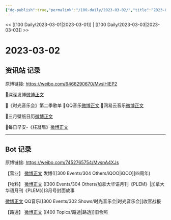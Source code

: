```yaml
---
{"dg-publish":true,"permalink":"/100-daily/2023-03-02/","title":"2023-03-02"}
---
```



<< [[100 Daily/2023-03-01\|2023-03-01]] | [[100 Daily/2023-03-03\|2023-03-03]] >>

# 2023-03-02

## 资讯站 记录

原博链接: https://weibo.com/6466290670/MvslHlEP2

🌟深深发博[微博正文](https://weibo.com/detail/4874784599705348)

🌟《时光音乐会》第二季歌单
🌱QQ音乐[微博正文](https://weibo.com/detail/4874929646342992)
🌱网易云音乐[微博正文](https://weibo.com/detail/4874939847409684)

🌟三月壁纸日历[微博正文](https://weibo.com/detail/4874788495167548)

🌟每日早安-《枉凝眉》[微博正文](https://weibo.com/detail/4874750066691166)

---
## Bot 记录

原博链接: https://weibo.com/7452765754/MvsnA4XJs

【营业】
[微博正文](https://weibo.com/detail/4874783517050222) 发博([[300 Events/304 Others/iQOO\|iQOO]]四周年)

【物料】
[微博正文](https://weibo.com/detail/4874792463502700) [[300 Events/304 Others/加拿大华语月刊《PLEM》\|加拿大华语月刊《PLEM》]]3月号封面故事

[微博正文](https://weibo.com/detail/4874919332544996) QQ音乐[[300 Events/302 Shows/时光音乐会\|时光音乐会]]收官战报

【路透】
[微博正文](https://weibo.com/detail/4874929311060298) [[400 Topics/路透\|路透]]旧合照 ​​​
